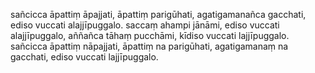 sañcicca āpattiṃ āpajjati, āpattiṃ parigūhati,
agatigamanañca gacchati, ediso vuccati alajjīpuggalo.
saccaṃ ahampi jānāmi, ediso vuccati alajjīpuggalo,
aññañca tāhaṃ pucchāmi, kīdiso vuccati lajjīpuggalo.
sañcicca āpattiṃ nāpajjati, āpattiṃ na parigūhati,
agatigamanaṃ na gacchati, ediso vuccati lajjīpuggalo.